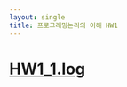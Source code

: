 ```yaml
---
layout: single
title: 프로그래밍논리의 이해 HW1
---
```



# [HW1_1.log](https://github.com/Jeong-yeojin/Jeong-yeojin.jithub.io/files/8425269/HW1_1.log)
